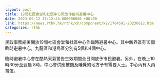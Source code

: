```yaml
---
layout: post
title: 19間社區會堂和社區中心開放作臨時避暑中心
date: 2023-06-12 17:12:43.000000000 +08:00
link: https://news.rthk.hk/rthk/ch/component/k2/1704501-20230612.htm
categories: rthk
---
```


民政事務總署開放19間社區會堂和社區中心作臨時避暑中心。其中新界區有10個臨時避暑中心，九龍區和港島區分別有5個和4個中心。
 
臨時避暑中心會在酷熱天氣警告生效期間全日開放予市民避暑。另外，在晩上10時30分至翌晨 8時，中心會供應被鋪及睡覺的地方予有需要人士。中心內有人員當值。
